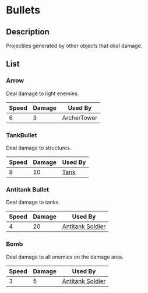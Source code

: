# Bullets

## Description

Projectiles generated by other objects that deal damage.

## List

### Arrow

Deal damage to light enemies.

| Speed | Damage | Used By     |
| ----- | ------ | ----------- |
| 6     | 3      | ArcherTower |

### TankBullet

Deal damage to structures.

| Speed | Damage | Used By                                 |
| ----- | ------ | --------------------------------------- |
| 8     | 10     | [Tank](../Units/Enemies/readme.md#tank) |

### Antitank Bullet

Deal damage to tanks.

| Speed | Damage | Used By                                                 |
| ----- | ------ | ------------------------------------------------------- |
| 4     | 20     | [Antitank Soldier](../Units/readme.md#antitank-soldier) |

### Bomb

Deal damage to all enemies on the damage area.

| Speed | Damage | Used By                                                 |
| ----- | ------ | ------------------------------------------------------- |
| 3     | 5      | [Antitank Soldier](../Units/readme.md#antitank-soldier) |
